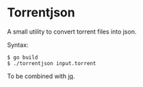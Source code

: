 # Torrentjson

A small utility to convert torrent files into json.

Syntax:

```shell
$ go build
$ ./torrentjson input.torrent
```

To be combined with [jq](https://stedolan.github.io/jq/).
